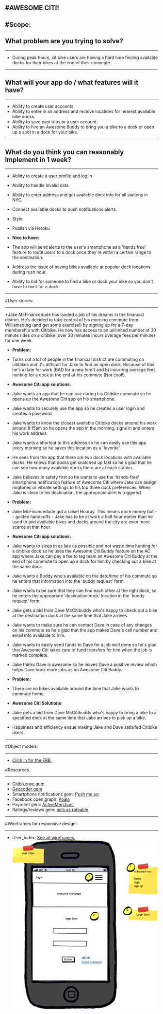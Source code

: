 #AWESOME CITI!
---

#Scope:
---
## What problem are you trying to solve?
---
* During peak hours, citibike users are having a hard time finding available docks for their bikes at the end of their commute.

---

## What will your app do / what features will it have?
---

* Ability to create user accounts. 
* Ability to enter in an address and receive locations for nearest available bike docks.
* Ability to save past trips to a user account.
* Ability to hire an Awesome Buddy to bring you a bike to a dock or open up a spot in a dock for your bike.

---

## What do you think you can reasonably implement in 1 week? 

---

* Ability to create a user profile and log in
* Ability to handle invalid data
* Ability to enter address and get available dock info for all stations in NYC.
* Connect available docks to push notifications alerts. 
* Style
* Publish via Heroku

* **Nice to have:**

* The app will send alerts to the user's smartphone as a 'hands free' feature to route users to a dock once they're within a certain range to the destination. 
* Address the issue of having bikes available at popular dock locations during rush hour.
* Ability to bid for someone to find a bike or dock your bike so you don't have to hunt for a dock. 

---

#User stories:

---

*Jake McFinancedude has landed a job of his dreams in the financial district. He's decided to take control of his morning commute from Williamsburg  (and get some exercise!) by signing up for a 7-day membership with Citibike. He now has access to an unlimited number of 30 minute rides on a citibike (over 30 minutes incurs overage fees per minute) for one week. 

* **Problem:**
* Turns out a lot of people in the financial district are commuting on citibikes and it's difficult for Jake to find an open dock. Because of this he's a) late for work (BAD for a new hire!) and b) incurring overage fees hunting for a dock at the end of his commute (Not cool!). 

* **Awesome Citi app solutions:**
* Jake wants an app that he can use during his Citibike commute so he opens up the Awesome Citi app on his smartphone. 
* Jake wants to securely use the app so he creates a user login and creates a password.
* Jake wants to know the closest available Citibike docks around his work around 8:15am so he opens the app in the morning, signs in and enters his work address. 
* Jake wants a shortcut to this address so he can easily use this app every morning so he saves this location as a 'favorite'.
* He sees from the app that there are two dock locations with available docks. He knows that docks get snatched up fast so he's glad that he can see how many available docks there are at each station. 
* Jake believes in safety first so he wants to use the 'hands-free' smartphone notification feature of Awecome Citi where Jake can assign ringtones or vibrate settings to his top three dock preferences. When Jake is close to his destination, the appropriate alert is triggered. 

* **Problem:**
* Jake McFinancedude got a raise! Hooray. This means more money but -- golden handcuffs - Jake has to be at work a half hour earlier than he used to and available bikes and docks around the city are even more scarce at that hour. 

* **Awesome Citi app solutions:**
* Jake wants to sleep in as late as possible and not waste time hunting for a citibike dock so he uses the Awesome Citi Buddy feature on the AC app where Jake can pay a fee to tag team an Awesome Citi Buddy at the end of his commute to open up a dock for him by checking out a bike at the same dock. 
* Jake wants a Buddy who's available on the date/time of his commute so he enters that information into the 'buddy request' form.
* Jake wants to be sure that they can find each other at the right dock, so he enters the appropriate 'destination dock' location in the 'buddy request' form.
* Jake gets a bid from Dave McCitibuddy who's happy to check out a bike at the destination dock at the same time that Jake arrives. 
* Jake wants to make sure he can contact Dave in case of any changes on his commute so he's glad that the app makes Dave's cell number and email info available to him.
* Jake wants to easily send funds to Dave for a job well done so he's glad that Awesome Citi takes care of fund transfers for him when the job is marked complete.
* Jake thinks Dave is awesome so he leaves Dave a positive review which helps Dave book more jobs as an Awesome Citi Buddy. 

* **Problem:**
* There are no bikes available around the time that Jake wants to commute home.

* **Awesome Citi Solutions:**
* Jake gets a bid from Dave McCitibuddy who's happy to bring a bike to a specified dock at the same time that Jake arrives to pick up a bike. 
* Happiness and efficiency ensue making Jake and Dave satisifed Citibike users. 

---
  
#Object models: 

---

* [Click in for the ERB.](https://docs.google.com/presentation/d/1fWawtR2dZWApdl8ttt5qk8oeqO7-YBlI6xIHiGEUddE/edit?usp=sharing)

#Resources. 

---

* [Citibikenyc gem](https://github.com/edgar/citibikenyc)
* [Geocoder gem](http://rubygems.org/gems/geocoder)
* Smartphone notifications gem: [Push me up](http://rubygems.org/gems/pushmeup)
* Facebook open graph: [Koala](https://github.com/arsduo/koala)
* Payment gem: [ActiveMerchant](http://rubydoc.info/gems/activemerchant/1.40.0/frames)
* Ratings/reviews gem: [acts as rateable](https://github.com/azabaj/acts_as_rateable)

---

#Wireframes for responsive design: 

---

* User_index. [See all wireframes.](https://www.dropbox.com/sh/vrtdd3vlk0kkfgl/PmnYt6yubq)   
 ![Wireframes:](app_index.png)

























